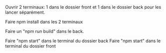 Ouvrir 2 terminaux:
1 dans le dossier front et 1 dans le dossier back pour les lancer séparément.

Faire npm install dans les 2 terminaux

Faire un "npm run build" dans le back.

Faire "npm start" dans le terminal du dossier back
Faire "npm start" dans le terminal du dossier front